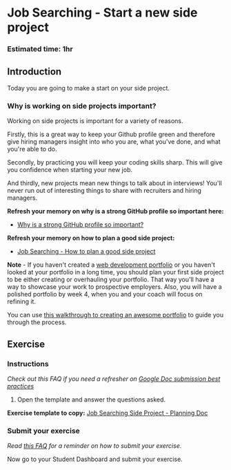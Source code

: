 # Job Searching - Start a new side project

### **Estimated time**: 1hr

## Introduction

Today you are going to make a start on your side project.

### Why is working on side projects important?

Working on side projects is important for a variety of reasons.

Firstly, this is a great way to keep your Github profile green and therefore give hiring managers insight into who you are, what you've done, and what you're able to do.

Secondly, by practicing you will keep your coding skills sharp. This will give you confidence when starting your new job.

And thirdly, new projects mean new things to talk about in interviews! You'll never run out of interesting things to share with recruiters and hiring managers.

**Refresh your memory on why is a strong GitHub profile so important here:**

- [Why is a strong GitHub profile so important?](https://github.com/matovu-farid/curriculum-professional-skills/blob/main/becoming-a-remote-professional/create-the-first-draft-of-a-professional-looking-github-profile-page.md)

**Refresh your memory on how to plan a good side project:**

- [Job Searching - How to plan a good side project](https://github.com/matovu-farid/curriculum-professional-skills/blob/main/job-search/job-searching-how-to-plan-a-good-side-project.md)

**Note** - If you haven't created a [web development portfolio](https://45royale.com/blog/web-developer-portfolio/) or you haven't looked at your portfolio in a long time, you should plan your first side project to be either creating or overhauling your portfolio. That way you'll have a way to showcase your work to prospective employers. Also, you will have a polished portfolio by week 4, when you and your coach will focus on refining it.

You can use [this walkthrough to creating an awesome portfolio](https://github.com/matovu-farid/curriculum-professional-skills/blob/main/job-search/creating-your-portfolio.md) to guide you through the process.

## Exercise

### Instructions

_Check out this FAQ if you need a refresher on [Google Doc submission best practices](https://microverse.zendesk.com/hc/en-us/articles/360063156813)_

1. Open the template and answer the questions asked.

**Exercise template to copy:** [Job Searching Side Project - Planning Doc](https://docs.google.com/document/d/1dcwdXnr0fdeSvk7Bf0SifN4Ivf7KpbZFL2ae89Brj9k/edit?usp=sharing)

### Submit your exercise

_Read [this FAQ](https://microverse.zendesk.com/hc/en-us/articles/360061344234) for a reminder on how to submit your exercise._

Now go to your Student Dashboard and submit your exercise.
